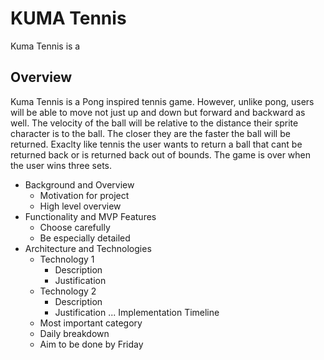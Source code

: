 # KUMA Tennis
Kuma Tennis is a 
## Overview
Kuma Tennis is a Pong inspired tennis game. However, unlike pong, users will be able to move not just up and down but forward and backward as well. The velocity of the ball will be relative to the distance their sprite character is to the ball. The closer they are the faster the ball will be returned. Exaclty like tennis the user wants to return a ball that cant be returned back or is returned back out of bounds. The game is over when the user wins three sets. 



* Background and Overview
    * Motivation for project
    * High level overview
* Functionality and MVP Features
    * Choose carefully
    * Be especially detailed
* Architecture and Technologies
    * Technology 1
        * Description
        * Justification
    * Technology 2
        * Description
        * Justification
    ...
Implementation Timeline
    * Most important category
    * Daily breakdown
    * Aim to be done by Friday
